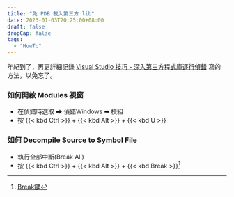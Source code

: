 ```yaml
---
title: "免 PDB 載入第三方 lib"
date: 2023-01-03T20:25:00+08:00
draft: false
dropCap: false
tags:
  - "HowTo"
---
```


年紀到了，再更詳細記錄 [Visual Studio 技巧 - 深入第三方程式庫逐行偵錯](https://blog.darkthread.net/blog/vs-debug-3rdpty-lib/) 寫的方法，以免忘了。

### 如何開啟 Modules 視窗
+ 在偵錯時選取 ➡ 偵錯Windows ➡ 模組
+ 按 {{< kbd Ctrl >}} + {{< kbd Alt >}} + {{< kbd U >}}

### 如何 Decompile Source to Symbol File
+ 執行全部中斷(Break All)
+ 按 {{< kbd Ctrl >}} + {{< kbd Alt >}} + {{< kbd Break >}}[^1]

[^1]: [Break鍵](https://zh.m.wikipedia.org/zh-tw/Break%E9%8D%B5)